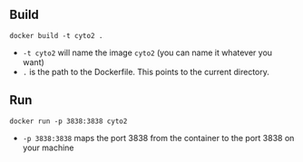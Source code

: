 ## Build

`docker build -t cyto2 .`
* `-t cyto2` will name the image `cyto2` (you can name it whatever you want)
* `.` is the path to the Dockerfile. This points to the current directory.

## Run

`docker run -p 3838:3838 cyto2`
* `-p 3838:3838` maps the port 3838 from the container to the port 3838 on your machine